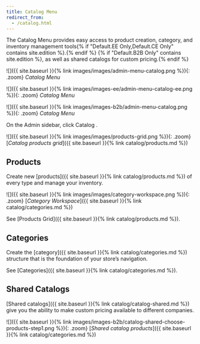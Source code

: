 ```yaml
---
title: Catalog Menu
redirect_from: 
  - /catalog.html
---
```


The Catalog Menu provides easy access to product creation, category, and inventory management tools{% if "Default.EE Only,Default.CE Only" contains site.edition %}.{% endif %} {% if "Default.B2B Only" contains site.edition %}, as well as shared catalogs for custom pricing.{% endif %}

<!--{% if "Default.CE Only" contains site.edition %}-->
![]({{ site.baseurl }}{% link images/images/admin-menu-catalog.png %}){: .zoom}
_Catalog Menu_
<!--{% endif %}-->
<!--{% if "Default.EE Only" contains site.edition %}-->
![]({{ site.baseurl }}{% link images/images-ee/admin-menu-catalog-ee.png %}){: .zoom}
_Catalog Menu_
<!--{% endif %}-->
<!--{% if "Default.B2B Only" contains site.edition %}-->
![]({{ site.baseurl }}{% link images/images-b2b/admin-menu-catalog.png %}){: .zoom}
_Catalog Menu_
<!--{% endif %}-->

On the Admin sidebar, click <span class="btn"> Catalog </span>.

![]({{ site.baseurl }}{% link images/images/products-grid.png %}){: .zoom}
[_Catalog products grid_]({{ site.baseurl }}{% link catalog/products.md %})

## Products

Create new [products]({{ site.baseurl }}{% link catalog/products.md %}) of every type and manage your inventory.

![]({{ site.baseurl }}{% link images/images/category-workspace.png %}){: .zoom}
[_Category Workspace_]({{ site.baseurl }}{% link catalog/categories.md %})

See [Products Grid]({{ site.baseurl }}{% link catalog/products.md %}).

## Categories

Create the [category]({{ site.baseurl }}{% link catalog/categories.md %}) structure that is the foundation of your store’s navigation.

See [Categories]({{ site.baseurl }}{% link catalog/categories.md %}).

<!--{% if "Default.B2B Only" contains site.edition %}-->

## Shared Catalogs

[Shared catalogs]({{ site.baseurl }}{% link catalog/catalog-shared.md %}) give you the ability to make custom pricing available to different companies.

![]({{ site.baseurl }}{% link images/images-b2b/catalog-shared-choose-products-step1.png %}){: .zoom}
[_Shared catalog products_]({{ site.baseurl }}{% link catalog/categories.md %})
<!--{% endif %}-->
